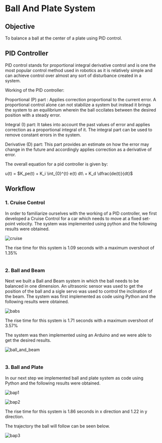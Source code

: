 
# Ball And Plate System

## Objective

To balance a ball at the center of a plate using PID control.

## PID Controller
PID control stands for proportional integral derivative control and is one the most popular control method used in robotics as it is relatively simple and can achieve control over almost any sort of disturbance created in a system.

Working of the PID controller:

Proportional (P) part : Applies correction proportional to the current error. A proportional control alone can not stabilize a system but instead it brings the system to an equilibrium wherein the ball occilates between the desired position with a steady error.

Integral (I) part: It takes into account the past values of error and applies correction as a proportional integral of it. The integral part can be used to remove constant errors in the system.

Derivative (D) part: This part provides an estimate on how the error may change in the future and accordingly applies correction as a derivative of error.

The overall equation for a pid controller is given by:

u(t) = $K_pe(t) + K_i \int_{0}^{t} e(t) dt\ + K_d \dfrac{de(t)}{dt}$

## Workflow
### 1. Cruise Control
In order to familiarize ourselves with the working of a PID controller, we first developed a Cruise Control for a car which needs to move at a fixed set-point velocity.
The system was implemented using python and the following results were obtained.

![cruise](https://user-images.githubusercontent.com/109210914/196035804-36c04ede-36d8-4b54-bc71-bb0aad3f6c71.png)

The rise time for this system is 1.09 seconds with a maximum overshoot of 1.35%

# 

### 2. Ball and Beam
Next we built a Ball and Beam system in which the ball needs to be balanced in one dimension. An ultrasonic sensor was used to get the position of the ball and a sigle servo was used to control the inclination of the beam.
The system was first implemented as code using Python and the following results were obtained.

![babs](https://user-images.githubusercontent.com/109210914/196035822-4ff42dd6-65d2-43a9-8a1d-1faabdf6e566.png)

The rise time for this system is 1.71 seconds with a maximum overshoot of 3.57%
 
The system was then implemented using an Arduino and we were able to get the desired results.

![ball_and_beam](https://user-images.githubusercontent.com/109210914/196095834-43c094b6-9f8e-4d77-b6de-a9d98c597ba4.gif)

#

### 3. Ball and Plate

In our next step we implemented ball and plate system as code using Python and the following results were obtained.

![bap1](https://user-images.githubusercontent.com/109210914/196409465-f74777ee-7f4e-4404-b855-240165e4a5ff.png)

![bap2](https://user-images.githubusercontent.com/109210914/196409503-cc0d28aa-3f67-4aa6-98da-6dec8ec10c6a.png)

The rise time for this system is 1.86 seconds in x direction and 1.22 in y direction.

The trajectory the ball will follow can be seen below.

![bap3](https://user-images.githubusercontent.com/109210914/196409553-19f59c7b-14b8-4831-a710-97be6a6b4acf.png)










